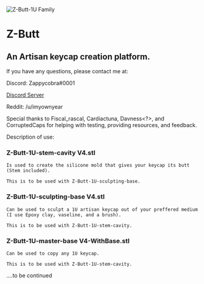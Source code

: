 ![Z-Butt-1U Family](https://github.com/imyownyear/Z-Butt/blob/master/ZappyCappys-Z-Butt%20v4%20v3.png?raw=true)

# Z-Butt
## An Artisan keycap creation platform.

If you have any questions, please contact me at:

Discord: Zappycobra#0001


[Discord Server ](https://discord.gg/nUsyadp)


Reddit: /u/imyownyear


Special thanks to Fiscal_rascal, Cardiactuna, Davness<?>, and CorruptedCaps for helping with testing, providing resources, and feedback.


Description of use:

### Z-Butt-1U-stem-cavity V4.stl 
    Is used to create the silicone mold that gives your keycap its butt (Stem included).
    
    This is to be used with Z-Butt-1U-sculpting-base.
    
   
### Z-Butt-1U-sculpting-base V4.stl
    Can be used to sculpt a 1U artisan keycap out of your preffered medium (I use Epoxy clay, vaseline, and a brush).
    
    This is to be used with Z-Butt-1U-stem-cavity.
    
    
### Z-Butt-1U-master-base V4-WithBase.stl
    Can be used to copy any 1U keycap.
    
    This is to be used with Z-Butt-1U-stem-cavity.

....to be continued
